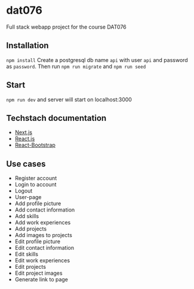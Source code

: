 # dat076
Full stack webapp project for the course DAT076

## Installation
`npm install`
Create a postgresql db name `api` with user `api` and password as `password`. Then run `npm run migrate` and `npm run seed`

## Start
`npm run dev` and server will start on localhost:3000

## Techstach documentation
* [Next.js](https://nextjs.org/docs/)
* [React.js](https://reactjs.org/docs/getting-started.html)
* [React-Bootstrap](https://react-bootstrap.github.io)

## Use cases
* Register account
* Login to account
* Logout
* User-page
* Add profile picture
* Add contact information
* Add skills
* Add work experiences
* Add projects
* Add images to projects
* Edit profile picture
* Edit contact information
* Edit skills
* Edit work experiences
* Edit projects
* Edit project images
* Generate link to page
